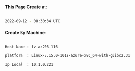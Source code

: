 
   
#### This Page Create at:

```bash

2022-09-12 - 08:30:34 UTC

```

#### Create By Machine:

```bash

Host Name : fv-az206-116

platform  : Linux-5.15.0-1019-azure-x86_64-with-glibc2.31

Ip Local  : 10.1.0.221

```

